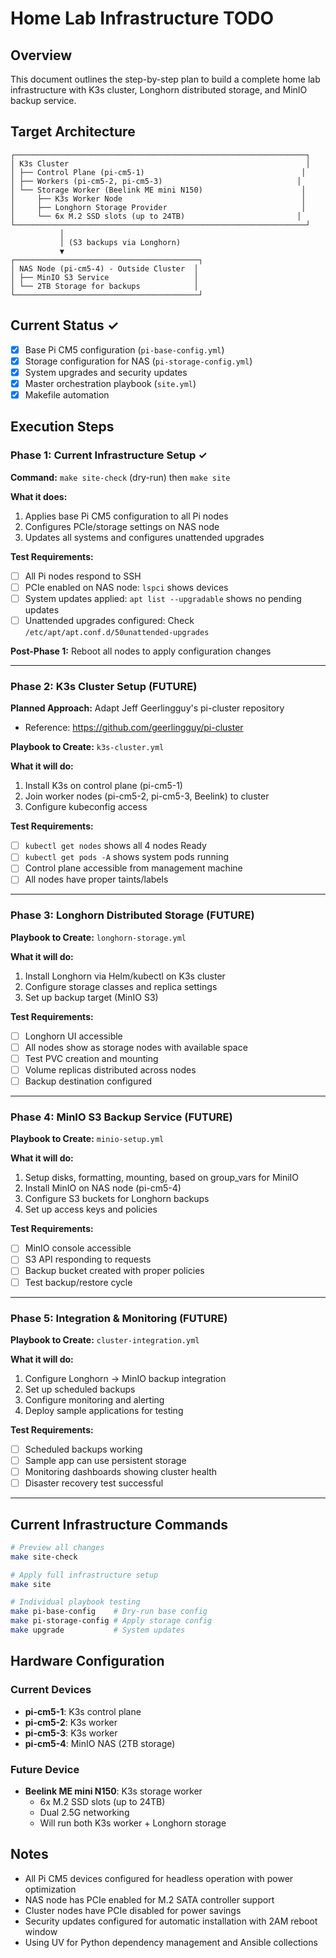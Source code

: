 # Home Lab Infrastructure TODO

## Overview

This document outlines the step-by-step plan to build a complete home lab infrastructure with K3s cluster, Longhorn distributed storage, and MinIO backup service.

## Target Architecture

```
┌─────────────────────────────────────────────────────────────────┐
│ K3s Cluster                                                     │
│ ├── Control Plane (pi-cm5-1)                                   │
│ ├── Workers (pi-cm5-2, pi-cm5-3)                              │
│ └── Storage Worker (Beelink ME mini N150)                      │
│     ├── K3s Worker Node                                        │
│     ├── Longhorn Storage Provider                              │
│     └── 6x M.2 SSD slots (up to 24TB)                         │
└─────────────────────────────────────────────────────────────────┘
           │
           │ (S3 backups via Longhorn)
           ▼
┌─────────────────────────────────────────┐
│ NAS Node (pi-cm5-4) - Outside Cluster  │
│ ├── MinIO S3 Service                   │
│ └── 2TB Storage for backups            │
└─────────────────────────────────────────┘
```

## Current Status ✓

- [x] Base Pi CM5 configuration (`pi-base-config.yml`)
- [x] Storage configuration for NAS (`pi-storage-config.yml`)
- [x] System upgrades and security updates
- [x] Master orchestration playbook (`site.yml`)
- [x] Makefile automation

## Execution Steps

### Phase 1: Current Infrastructure Setup ✓

**Command:** `make site-check` (dry-run) then `make site`

**What it does:**
1. Applies base Pi CM5 configuration to all Pi nodes
2. Configures PCIe/storage settings on NAS node
3. Updates all systems and configures unattended upgrades

**Test Requirements:**
- [ ] All Pi nodes respond to SSH
- [ ] PCIe enabled on NAS node: `lspci` shows devices
- [ ] System updates applied: `apt list --upgradable` shows no pending updates
- [ ] Unattended upgrades configured: Check `/etc/apt/apt.conf.d/50unattended-upgrades`

**Post-Phase 1:** Reboot all nodes to apply configuration changes

---

### Phase 2: K3s Cluster Setup (FUTURE)

**Planned Approach:** Adapt Jeff Geerlingguy's pi-cluster repository
- Reference: https://github.com/geerlingguy/pi-cluster

**Playbook to Create:** `k3s-cluster.yml`

**What it will do:**
1. Install K3s on control plane (pi-cm5-1)
2. Join worker nodes (pi-cm5-2, pi-cm5-3, Beelink) to cluster
3. Configure kubeconfig access

**Test Requirements:**
- [ ] `kubectl get nodes` shows all 4 nodes Ready
- [ ] `kubectl get pods -A` shows system pods running
- [ ] Control plane accessible from management machine
- [ ] All nodes have proper taints/labels

---

### Phase 3: Longhorn Distributed Storage (FUTURE)

**Playbook to Create:** `longhorn-storage.yml`

**What it will do:**
1. Install Longhorn via Helm/kubectl on K3s cluster
2. Configure storage classes and replica settings
3. Set up backup target (MinIO S3)

**Test Requirements:**
- [ ] Longhorn UI accessible
- [ ] All nodes show as storage nodes with available space
- [ ] Test PVC creation and mounting
- [ ] Volume replicas distributed across nodes
- [ ] Backup destination configured

---

### Phase 4: MinIO S3 Backup Service (FUTURE)

**Playbook to Create:** `minio-setup.yml`

**What it will do:**
1. Setup disks, formatting, mounting, based on group_vars for MiniIO
1. Install MinIO on NAS node (pi-cm5-4)
2. Configure S3 buckets for Longhorn backups
3. Set up access keys and policies

**Test Requirements:**
- [ ] MinIO console accessible
- [ ] S3 API responding to requests
- [ ] Backup bucket created with proper policies
- [ ] Test backup/restore cycle

---

### Phase 5: Integration & Monitoring (FUTURE)

**Playbook to Create:** `cluster-integration.yml`

**What it will do:**
1. Configure Longhorn → MinIO backup integration
2. Set up scheduled backups
3. Configure monitoring and alerting
4. Deploy sample applications for testing

**Test Requirements:**
- [ ] Scheduled backups working
- [ ] Sample app can use persistent storage
- [ ] Monitoring dashboards showing cluster health
- [ ] Disaster recovery test successful

---

## Current Infrastructure Commands

```bash
# Preview all changes
make site-check

# Apply full infrastructure setup
make site

# Individual playbook testing
make pi-base-config    # Dry-run base config
make pi-storage-config # Apply storage config
make upgrade           # System updates
```

## Hardware Configuration

### Current Devices
- **pi-cm5-1**: K3s control plane
- **pi-cm5-2**: K3s worker
- **pi-cm5-3**: K3s worker
- **pi-cm5-4**: MinIO NAS (2TB storage)

### Future Device
- **Beelink ME mini N150**: K3s storage worker
  - 6x M.2 SSD slots (up to 24TB)
  - Dual 2.5G networking
  - Will run both K3s worker + Longhorn storage

## Notes

- All Pi CM5 devices configured for headless operation with power optimization
- NAS node has PCIe enabled for M.2 SATA controller support
- Cluster nodes have PCIe disabled for power savings
- Security updates configured for automatic installation with 2AM reboot window
- Using UV for Python dependency management and Ansible collections
